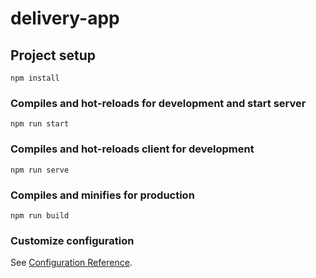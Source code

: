 # delivery-app

## Project setup
```
npm install
```

### Compiles and hot-reloads for development and start server
```
npm run start
```

### Compiles and hot-reloads client for development
```
npm run serve
```

### Compiles and minifies for production
```
npm run build
```

### Customize configuration
See [Configuration Reference](https://cli.vuejs.org/config/).
